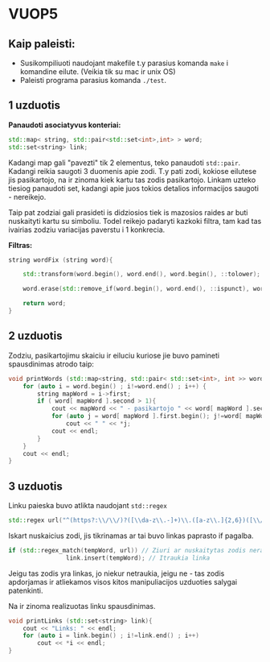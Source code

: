 # VUOP5

## Kaip paleisti:
+ Susikompiliuoti naudojant makefile t.y parasius komanda `make` i komandine eilute. (Veikia tik su mac ir unix OS)
+ Paleisti programa parasius komanda `./test`.

## 1 uzduotis

**Panaudoti asociatyvus konteriai:**

```C++
std::map< string, std::pair<std::set<int>,int> > word;
std::set<string> link;
```

Kadangi map gali "pavezti" tik 2 elementus, teko panaudoti `std::pair`. Kadangi reikia saugoti 3 duomenis apie zodi. T.y pati zodi, kokiose eilutese jis pasikartojo, na ir zinoma kiek kartu tas zodis pasikartojo.
Linkam uzteko tiesiog panaudoti set, kadangi apie juos tokios detalios informacijos saugoti - nereikejo.

Taip pat zodziai gali prasideti is didziosios tiek is mazosios raides ar buti nuskaityti kartu su simboliu. Todel reikejo padaryti kazkoki filtra, tam kad tas ivairias zodziu variacijas paverstu i 1 konkrecia.

**Filtras:**
```C++
string wordFix (string word){

    std::transform(word.begin(), word.end(), word.begin(), ::tolower);

    word.erase(std::remove_if(word.begin(), word.end(), ::ispunct), word.end());

    return word;
}
```

## 2 uzduotis

Zodziu, pasikartojimu skaiciu ir eiluciu kuriose jie buvo pamineti spausdinimas atrodo taip:

```C++
void printWords (std::map<string, std::pair< std::set<int>, int >> word) {
    for (auto i = word.begin() ; i!=word.end() ; i++) {
        string mapWord = i->first;
        if ( word[ mapWord ].second > 1){
            cout << mapWord << " - pasikartojo " << word[ mapWord ].second << " kartus(-u), eilutese:";
            for (auto j = word[ mapWord ].first.begin(); j!=word[ mapWord ].first.end() ; j++)
                cout << " " << *j;
            cout << endl;
        }
    }
    cout << endl;
}
```

## 3 uzduotis

Linku paieska buvo atlikta naudojant `std::regex`

```C++
std::regex url("^(https?:\\/\\/)?([\\da-z\\.-]+)\\.([a-z\\.]{2,6})([\\/\\w \\.-]*)*\\/?$");
```
Iskart nuskaicius zodi, jis tikrinamas ar tai buvo linkas paprasto if pagalba.

```C++
if (std::regex_match(tempWord, url)) // Ziuri ar nuskaitytas zodis nera linkas
                link.insert(tempWord); // Itraukia linka
```

Jeigu tas zodis yra linkas, jo niekur netraukia, jeigu ne - tas zodis apdorjamas ir atliekamos visos kitos manipuliacijos uzduoties salygai patenkinti.

Na ir zinoma realizuotas linku spausdinimas.

```C++
void printLinks (std::set<string> link){
    cout << "Links: " << endl;
    for (auto i = link.begin() ; i!=link.end() ; i++)
        cout << *i << endl;
}
```

